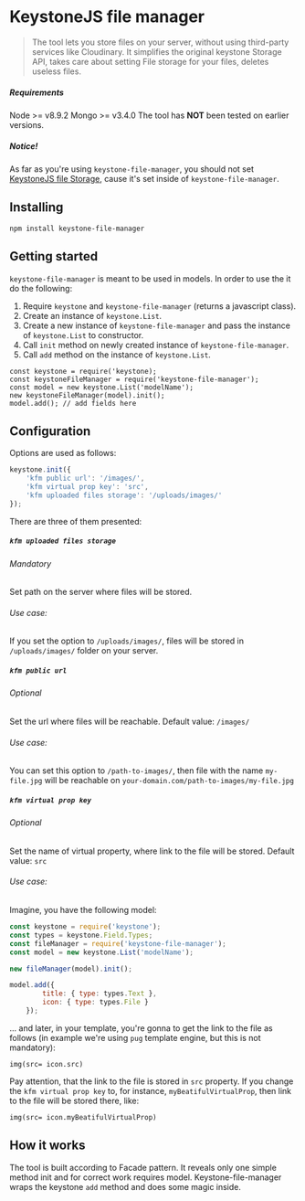# KeystoneJS file manager
>The tool lets you store files on your server, without using third-party services like Cloudinary. It simplifies the original keystone Storage API, takes care about setting File storage for your files, deletes useless files.
##### Requirements
Node >= v8.9.2
Mongo >= v3.4.0
The tool has **NOT** been tested on earlier versions.
##### Notice! 
As far as you're using `keystone-file-manager`, you should not set [KeystoneJS file Storage](https://keystonejs.com/api/field/file), cause it's set inside of `keystone-file-manager`.

## Installing
 
```
npm install keystone-file-manager
```
## Getting started
`keystone-file-manager` is meant to be used in models. In order to use the it do the following:
1. Require `keystone` and `keystone-file-manager` (returns a javascript class).
2. Create an instance of `keystone.List`.
3. Create a new instance of `keystone-file-manager` and pass the instance of `keystone.List` to constructor.
4. Call `init` method on newly created instance of `keystone-file-manager`.
5. Call `add` method on the instance of `keystone.List`.
```
const keystone = require('keystone);
const keystoneFileManager = require('keystone-file-manager');
const model = new keystone.List('modelName');
new keystoneFileManager(model).init();
model.add(); // add fields here
```
## Configuration
Options are used as follows:
```js
keystone.init({
    'kfm public url': '/images/',
    'kfm virtual prop key': 'src',
    'kfm uploaded files storage': '/uploads/images/'
});
```

There are three of them presented:

##### `kfm uploaded files storage` 
###### Mandatory
Set path on the server where files will be stored.
###### Use case:
If you set the option to `/uploads/images/`, files will be stored in `/uploads/images/` folder on your server.

##### `kfm public url` 
###### Optional
Set the url where files will be reachable.
Default value: `/images/`
###### Use case:
You can set this option to `/path-to-images/`, then file with the name `my-file.jpg` will be reachable on `your-domain.com/path-to-images/my-file.jpg`

##### `kfm virtual prop key` 
###### Optional
Set the name of virtual property, where link to the file will be stored.
Default value: `src`
###### Use case:
Imagine, you have the following model:
```js
const keystone = require('keystone');
const types = keystone.Field.Types;
const fileManager = require('keystone-file-manager');
const model = new keystone.List('modelName');

new fileManager(model).init();

model.add({
        title: { type: types.Text },
        icon: { type: types.File }
    });
```

... and later, in your template, you're gonna to get the link to the file as follows (in example we're using `pug` template engine, but this is not mandatory):
```
img(src= icon.src)
```
Pay attention, that the link to the file is stored in `src` property. If you change the `kfm virtual prop key` to, for instance, `myBeatifulVirtualProp`, then link to the file will be stored there, like:
```
img(src= icon.myBeatifulVirtualProp)
```

## How it works
The tool is built according to Facade pattern. It reveals only one simple method init and for correct work requires model. Keystone-file-manager wraps the keystone `add` method and does some magic inside.
